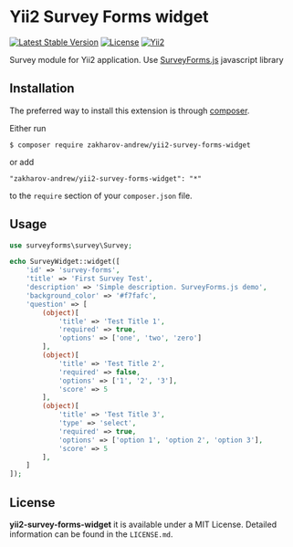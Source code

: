 # Yii2 Survey Forms widget

[![Latest Stable Version](https://poser.pugx.org/zakharov-andrew/yii2-survey-forms-widget/v/stable)](https://packagist.org/packages/zakharov-andrew/yii2-survey-forms-widget)
[![License](https://poser.pugx.org/zakharov-andrew/yii2-survey-forms-widget/license)](https://packagist.org/packages/zakharov-andrew/yii2-survey-forms-widget)
[![Yii2](https://img.shields.io/badge/Powered_by-Yii_Framework-green.svg?style=flat)](http://www.yiiframework.com/)

Survey module for Yii2 application. Use [SurveyForms.js](https://github.com/ZakharovAndrew/Survey-Forms) javascript library

## Installation

The preferred way to install this extension is through [composer](http://getcomposer.org/download/).

Either run

```
$ composer require zakharov-andrew/yii2-survey-forms-widget
```
or add

```
"zakharov-andrew/yii2-survey-forms-widget": "*"
```

to the ```require``` section of your ```composer.json``` file.

## Usage

```php
use surveyforms\survey\Survey;

echo SurveyWidget::widget([
    'id' => 'survey-forms',
    'title' => 'First Survey Test',
    'description' => 'Simple description. SurveyForms.js demo',
    'background_color' => '#f7fafc',
    'question' => [
        (object)[
            'title' => 'Test Title 1',
            'required' => true,
            'options' => ['one', 'two', 'zero']
        ],
        (object)[
            'title' => 'Test Title 2',
            'required' => false,
            'options' => ['1', '2', '3'],
            'score' => 5
        ],
        (object)[
            'title' => 'Test Title 3',
            'type' => 'select',
            'required' => true,
            'options' => ['option 1', 'option 2', 'option 3'],
            'score' => 5
        ],
    ]
]);
```

## License

**yii2-survey-forms-widget** it is available under a MIT License. Detailed information can be found in the `LICENSE.md`.
